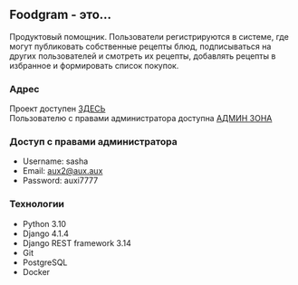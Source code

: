 ## Foodgram - это...

Продуктовый помощник. Пользователи регистрируются в системе, где могут публиковать собственные рецепты блюд, подписываться на других пользователей и смотреть их рецепты, добавлять рецепты в избранное и формировать список покупок.

### Адрес
Проект доступен [ЗДЕСЬ](http://aux.sytes.net)  
Пользователю с правами администратора доступна [АДМИН ЗОНА](http://aux.sytes.net/admin)

### Доступ с правами администратора
* Username: sasha
* Email: aux2@aux.aux
* Password: auxi7777

### Технологии
* Python 3.10
* Django 4.1.4
* Django REST framework 3.14
* Git
* PostgreSQL
* Docker

